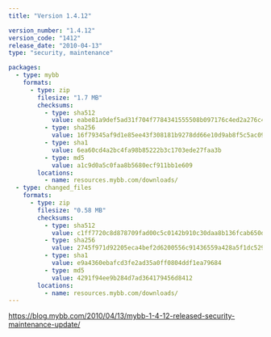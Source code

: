 ```yaml
---
title: "Version 1.4.12"

version_number: "1.4.12"
version_code: "1412"
release_date: "2010-04-13"
type: "security, maintenance"

packages:
  - type: mybb
    formats:
      - type: zip
        filesize: "1.7 MB"
        checksums:
          - type: sha512
            value: eabe81a9def5ad31f704f7784341555508b097176c4ed2a276c4d5498688b939880b40d505cd2d1414d18dd6c770965625ff9aab30ae3141a7ec1fdd994ae2f0
          - type: sha256
            value: 16f79345af9d1e85ee43f308181b9278dd66e10d9ab8f5c5ac09763aaf72bdeb
          - type: sha1
            value: 6ea60cd4a2bc4fa98b85222b3c1703ede27faa3b
          - type: md5
            value: a1c9d0a5c0faa8b5680ecf911bb1e609
        locations:
          - name: resources.mybb.com/downloads/
  - type: changed_files
    formats:
      - type: zip
        filesize: "0.58 MB"
        checksums:
          - type: sha512
            value: c1ff7720c8d878709fad00c5c0142b910c30daa8b136fcab650df358d50c9dc56b5b4c840fffe61482513e0d3aaf05e96782f04017fbc6098e5423875fb00b79
          - type: sha256
            value: 2745f971d92205eca4bef2d6200556c91436559a428a5f1dc5292e3107294878
          - type: sha1
            value: e9a4360ebafcd3fe2ad35a0ff0804ddf1ea79684
          - type: md5
            value: 4291f94ee9b284d7ad364179456d8412
        locations:
          - name: resources.mybb.com/downloads/
---
```


<https://blog.mybb.com/2010/04/13/mybb-1-4-12-released-security-maintenance-update/>
